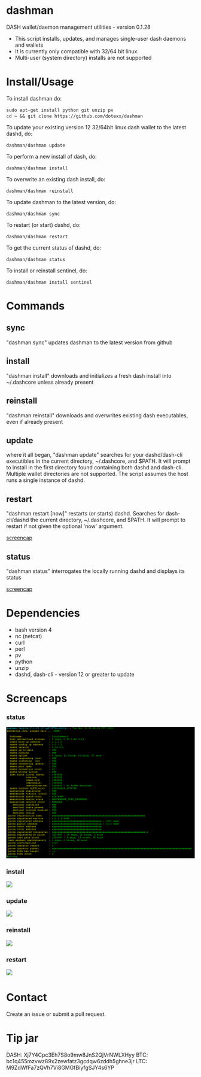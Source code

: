# dashman

DASH wallet/daemon management utilities - version 0.1.28

* This script installs, updates, and manages single-user dash daemons and wallets
* It is currently only compatible with 32/64 bit linux.
* Multi-user (system directory) installs are not supported

# Install/Usage

To install dashman do:

    sudo apt-get install python git unzip pv
    cd ~ && git clone https://github.com/dotexx/dashman

To update your existing version 12 32/64bit linux dash wallet to the latest
dashd, do:

    dashman/dashman update

To perform a new install of dash, do:

    dashman/dashman install

To overwrite an existing dash install, do:

    dashman/dashman reinstall

To update dashman to the latest version, do:

    dashman/dashman sync

To restart (or start) dashd, do:

    dashman/dashman restart

To get the current status of dashd, do:

    dashman/dashman status

To install or reinstall sentinel, do:

    dashman/dashman install sentinel

# Commands

## sync

"dashman sync" updates dashman to the latest version from github

## install

"dashman install" downloads and initializes a fresh dash install into ~/.dashcore
unless already present

## reinstall

"dashman reinstall" downloads and overwrites existing dash executables, even if
already present

## update

where it all began, "dashman update" searches for your dashd/dash-cli
executibles in the current directory, ~/.dashcore, and $PATH.  It will prompt
to install in the first directory found containing both dashd and dash-cli.
Multiple wallet directories are not supported. The script assumes the host runs
a single instance of dashd.

## restart

"dashman restart [now]" restarts (or starts) dashd. Searches for dash-cli/dashd
the current directory, ~/.dashcore, and $PATH. It will prompt to restart if not
given the optional 'now' argument.

<a href="#restart-1">screencap</a>

## status

"dashman status" interrogates the locally running dashd and displays its status

<a href="#status-1">screencap</a>

# Dependencies

* bash version 4
* nc (netcat)
* curl
* perl
* pv
* python
* unzip
* dashd, dash-cli - version 12 or greater to update

# Screencaps

### status

<img src="https://raw.githubusercontent.com/dotexx/dashman/master/screencaps/dashman_0.1-status.png">

### install

<img src="https://raw.githubusercontent.com/dotexx/dashman/master/screencaps/dashman_0.1-install.png">

### update

<img src="https://raw.githubusercontent.com/dotexx/dashman/master/screencaps/dashman_0.1-update.png">

### reinstall

<img src="https://raw.githubusercontent.com/dotexx/dashman/master/screencaps/dashman_0.1-reinstall.png">

### restart

<img src="https://raw.githubusercontent.com/dotexx/dashman/master/screencaps/dashman_0.1-restart.png">

# Contact

Create an issue or submit a pull request.


# Tip jar

DASH:	Xj7Y4Cpc3Eh7S8o9mw8JnS2QjVrNWLXHyy
BTC:	bc1q455mzvwz89x2zewfatz3gcdqw6zddh5ghne3jr
LTC:	M9ZdWfFa7zQVh7Vi8GMGfBiyfgSJY4s6YP
